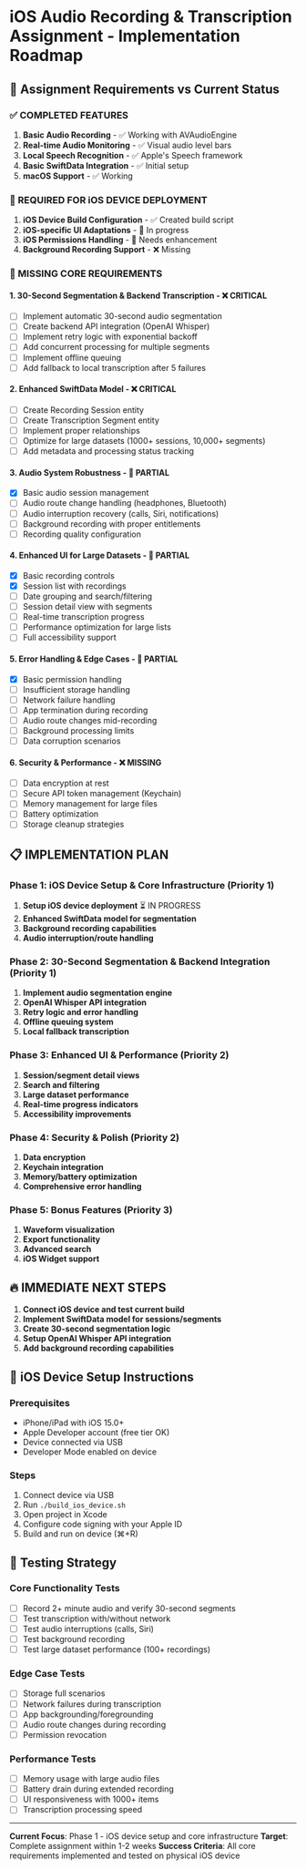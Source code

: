 # iOS Audio Recording & Transcription Assignment - Implementation Roadmap

## 🎯 Assignment Requirements vs Current Status

### ✅ COMPLETED FEATURES
1. **Basic Audio Recording** - ✅ Working with AVAudioEngine
2. **Real-time Audio Monitoring** - ✅ Visual audio level bars
3. **Local Speech Recognition** - ✅ Apple's Speech framework
4. **Basic SwiftData Integration** - ✅ Initial setup
5. **macOS Support** - ✅ Working

### 🔧 REQUIRED FOR iOS DEVICE DEPLOYMENT
1. **iOS Device Build Configuration** - ✅ Created build script
2. **iOS-specific UI Adaptations** - 🔄 In progress
3. **iOS Permissions Handling** - 🔄 Needs enhancement
4. **Background Recording Support** - ❌ Missing

### 🚀 MISSING CORE REQUIREMENTS

#### 1. **30-Second Segmentation & Backend Transcription** - ❌ CRITICAL
- [ ] Implement automatic 30-second audio segmentation
- [ ] Create backend API integration (OpenAI Whisper)
- [ ] Implement retry logic with exponential backoff
- [ ] Add concurrent processing for multiple segments
- [ ] Implement offline queuing
- [ ] Add fallback to local transcription after 5 failures

#### 2. **Enhanced SwiftData Model** - ❌ CRITICAL
- [ ] Create Recording Session entity
- [ ] Create Transcription Segment entity
- [ ] Implement proper relationships
- [ ] Optimize for large datasets (1000+ sessions, 10,000+ segments)
- [ ] Add metadata and processing status tracking

#### 3. **Audio System Robustness** - 🔄 PARTIAL
- [x] Basic audio session management
- [ ] Audio route change handling (headphones, Bluetooth)
- [ ] Audio interruption recovery (calls, Siri, notifications)
- [ ] Background recording with proper entitlements
- [ ] Recording quality configuration

#### 4. **Enhanced UI for Large Datasets** - 🔄 PARTIAL
- [x] Basic recording controls
- [x] Session list with recordings
- [ ] Date grouping and search/filtering
- [ ] Session detail view with segments
- [ ] Real-time transcription progress
- [ ] Performance optimization for large lists
- [ ] Full accessibility support

#### 5. **Error Handling & Edge Cases** - 🔄 PARTIAL
- [x] Basic permission handling
- [ ] Insufficient storage handling
- [ ] Network failure handling
- [ ] App termination during recording
- [ ] Audio route changes mid-recording
- [ ] Background processing limits
- [ ] Data corruption scenarios

#### 6. **Security & Performance** - ❌ MISSING
- [ ] Data encryption at rest
- [ ] Secure API token management (Keychain)
- [ ] Memory management for large files
- [ ] Battery optimization
- [ ] Storage cleanup strategies

## 📋 IMPLEMENTATION PLAN

### Phase 1: iOS Device Setup & Core Infrastructure (Priority 1)
1. **Setup iOS device deployment** ⏳ IN PROGRESS
2. **Enhanced SwiftData model for segmentation**
3. **Background recording capabilities**
4. **Audio interruption/route handling**

### Phase 2: 30-Second Segmentation & Backend Integration (Priority 1)
1. **Implement audio segmentation engine**
2. **OpenAI Whisper API integration**
3. **Retry logic and error handling**
4. **Offline queuing system**
5. **Local fallback transcription**

### Phase 3: Enhanced UI & Performance (Priority 2)
1. **Session/segment detail views**
2. **Search and filtering**
3. **Large dataset performance**
4. **Real-time progress indicators**
5. **Accessibility improvements**

### Phase 4: Security & Polish (Priority 2)
1. **Data encryption**
2. **Keychain integration**
3. **Memory/battery optimization**
4. **Comprehensive error handling**

### Phase 5: Bonus Features (Priority 3)
1. **Waveform visualization**
2. **Export functionality**
3. **Advanced search**
4. **iOS Widget support**

## 🔥 IMMEDIATE NEXT STEPS

1. **Connect iOS device and test current build**
2. **Implement SwiftData model for sessions/segments**
3. **Create 30-second segmentation logic**
4. **Setup OpenAI Whisper API integration**
5. **Add background recording capabilities**

## 📱 iOS Device Setup Instructions

### Prerequisites
- iPhone/iPad with iOS 15.0+
- Apple Developer account (free tier OK)
- Device connected via USB
- Developer Mode enabled on device

### Steps
1. Connect device via USB
2. Run `./build_ios_device.sh`
3. Open project in Xcode
4. Configure code signing with your Apple ID
5. Build and run on device (⌘+R)

## 🧪 Testing Strategy

### Core Functionality Tests
- [ ] Record 2+ minute audio and verify 30-second segments
- [ ] Test transcription with/without network
- [ ] Test audio interruptions (calls, Siri)
- [ ] Test background recording
- [ ] Test large dataset performance (100+ recordings)

### Edge Case Tests
- [ ] Storage full scenarios
- [ ] Network failures during transcription
- [ ] App backgrounding/foregrounding
- [ ] Audio route changes during recording
- [ ] Permission revocation

### Performance Tests
- [ ] Memory usage with large audio files
- [ ] Battery drain during extended recording
- [ ] UI responsiveness with 1000+ items
- [ ] Transcription processing speed

---

**Current Focus**: Phase 1 - iOS device setup and core infrastructure
**Target**: Complete assignment within 1-2 weeks
**Success Criteria**: All core requirements implemented and tested on physical iOS device
